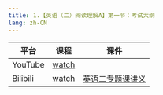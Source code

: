 ```yaml
---
title: 1.【英语（二）阅读理解A】第一节：考试大纲
lang: zh-CN
---
```



| 平台       | 课程        | 课件                                                                                                                                                                                                                                   |
|----------|-----------|--------------------------------------------------------------------------------------------------------------------------------------------------------------------------------------------------------------------------------------|
| YouTube  | [watch]() |                                                                                                                                                                                                                                      |
| Bilibili | [watch]() | [英语二专题课讲义](../../../public/english/%E8%8B%B1%E8%AF%AD%E4%BA%8C-%E4%B8%93%E9%A2%98%E5%BC%BA%E5%8C%96%E8%AF%BE/pdf/2.%E3%80%90%E4%B8%93%E9%A2%98%E8%AF%BE%E8%AE%B2%E4%B9%89%E3%80%91%E8%8B%B1%E8%AF%AD%EF%BC%88%E4%BA%8C%EF%BC%89.pdf) |








